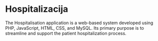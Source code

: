# Hospitalizacija

The Hospitalisation application is a web-based system developed using PHP, JavaScript, HTML, CSS, and MySQL. Its primary purpose is to streamline and support the patient hospitalization process.
